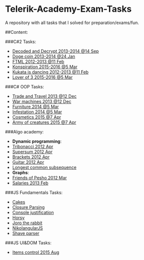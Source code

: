 # Telerik-Academy-Exam-Tasks
A repository with all tasks that I solved for preparation/exams/fun.

##Content:

###C#2 Tasks:

 + [Decoded and Decrypt 2013-2014 @14 Sep](https://github.com/KonstantinSimeonov/Telerik-Academy-Exam-Tasks/tree/master/CSharp%202%20Tasks/Decode%20and%20Decypt%202013-2014%20%4014%20Sep%20Morning)
 + [Doge coin 2013-2014 @24 Jan](https://github.com/KonstantinSimeonov/Telerik-Academy-Exam-Tasks/tree/master/CSharp%202%20Tasks/Doge%20Coin%202013-2014%20%4024%20Jan%20Evening)
 + [FTML 2012-2013 @11 Feb](https://github.com/KonstantinSimeonov/Telerik-Academy-Exam-Tasks/tree/master/CSharp%202%20Tasks/FTML%202012-2013%20%4011%20Feb)
 + [Konspiration 2015-2016 @5 Mar](https://github.com/KonstantinSimeonov/Telerik-Academy-Exam-Tasks/tree/master/CSharp%202%20Tasks/Konspiration%202015-2016%20%405%20Mar%20Evening)
 + [Kukata is dancing 2012-2013 @11 Feb](https://github.com/KonstantinSimeonov/Telerik-Academy-Exam-Tasks/tree/master/CSharp%202%20Tasks/Kukata%20is%20dancing%202012-2013%20%4011%20Feb)
 + [Lover of 3 2015-2016 @5 Mar](https://github.com/KonstantinSimeonov/Telerik-Academy-Exam-Tasks/tree/master/CSharp%202%20Tasks/Lover%20of%203%202015-2016%20%405%20Mar%20Evening)
 
###C# OOP Tasks:

 + [Trade and Travel 2013 @12 Dec](https://github.com/KonstantinSimeonov/Telerik-Academy-Exam-Tasks/tree/master/CSharp%20OOP%20Tasks/%4012%20December%202013/Trade%20and%20Travel)
 + [War machines 2013 @12 Dec](https://github.com/KonstantinSimeonov/Telerik-Academy-Exam-Tasks/tree/master/CSharp%20OOP%20Tasks/%4012%20December%202013/War%20Machines)
 + [Furniture 2014 @5 Mar](https://github.com/KonstantinSimeonov/Telerik-Academy-Exam-Tasks/tree/master/CSharp%20OOP%20Tasks/%405%20March%202014%20Evening/Furniture)
 + [Infestation 2014 @5 Mar](https://github.com/KonstantinSimeonov/Telerik-Academy-Exam-Tasks/tree/master/CSharp%20OOP%20Tasks/%405%20March%202014%20Evening/Infestation)
 + [Cosmetics 2015 @7 Apr](https://github.com/KonstantinSimeonov/Telerik-Academy-Exam-Tasks/tree/master/CSharp%20OOP%20Tasks/%407th%20April%202015-2016%20Evening/1.%20Cosmetics)
 + [Army of creatures 2015 @7 Apr](https://github.com/KonstantinSimeonov/Telerik-Academy-Exam-Tasks/tree/master/CSharp%20OOP%20Tasks/%407th%20April%202015-2016%20Evening/2.%20ArmyOfCreatures)
 
###Algo academy:
 + **Dynamic programming**:
  + [Tribonacci 2012 Apr](https://github.com/KonstantinSimeonov/Telerik-Academy-Exam-Tasks/tree/master/Algo%20Academy/Dynamic%20Programming/April%202012/01.%20Tribonacci)
  + [Supersum 2012 Apr](https://github.com/KonstantinSimeonov/Telerik-Academy-Exam-Tasks/tree/master/Algo%20Academy/Dynamic%20Programming/April%202012/02.%20SuperSum)
  + [Brackets 2012 Apr](https://github.com/KonstantinSimeonov/Telerik-Academy-Exam-Tasks/tree/master/Algo%20Academy/Dynamic%20Programming/April%202012/03.%20Brackets)
  + [Guitar 2012 Apr](https://github.com/KonstantinSimeonov/Telerik-Academy-Exam-Tasks/tree/master/Algo%20Academy/Dynamic%20Programming/April%202012/04.%20Guitar)
  + [Longest common subsequence](https://github.com/KonstantinSimeonov/Telerik-Academy-Exam-Tasks/tree/master/Algo%20Academy/Dynamic%20Programming/Longest%20Common%20Subsequence)
 + **Graphs**:
  + [Friends of Pesho 2012 Mar](https://github.com/KonstantinSimeonov/Telerik-Academy-Exam-Tasks/tree/master/Algo%20Academy/Graphs/March%202012/FriendsOfPesho)
  + [Salaries 2013 Feb](https://github.com/KonstantinSimeonov/Telerik-Academy-Exam-Tasks/tree/master/Algo%20Academy/Graphs/February%202013/Salaries)
 
###JS Fundamentals Tasks:
 
 + [Cakes](https://github.com/KonstantinSimeonov/Telerik-Academy-Exam-Tasks/tree/master/JS%20Fundamentals/Cakes)
 + [Closure Parsing](https://github.com/KonstantinSimeonov/Telerik-Academy-Exam-Tasks/tree/master/JS%20Fundamentals/Closure%20Parsing)
 + [Console justification](https://github.com/KonstantinSimeonov/Telerik-Academy-Exam-Tasks/tree/master/JS%20Fundamentals/Console%20Justification)
 + [Horsy](https://github.com/KonstantinSimeonov/Telerik-Academy-Exam-Tasks/tree/master/JS%20Fundamentals/Horsy)
 + [Joro the rabbit](https://github.com/KonstantinSimeonov/Telerik-Academy-Exam-Tasks/tree/master/JS%20Fundamentals/Joro%20the%20Rabbit)
 + [NikolangularJS](https://github.com/KonstantinSimeonov/Telerik-Academy-Exam-Tasks/tree/master/JS%20Fundamentals/Nikolangular%20JS)
 + [Shave parser](https://github.com/KonstantinSimeonov/Telerik-Academy-Exam-Tasks/tree/master/JS%20Fundamentals/Shave%20Parser)
 
###JS UI&DOM Tasks:
 
 + [Items control 2015 Aug](https://github.com/KonstantinSimeonov/Telerik-Academy-Exam-Tasks/tree/master/JS%20UI%26DOM/%40August%202015%20Noon/01.%20Items%20Controls)
